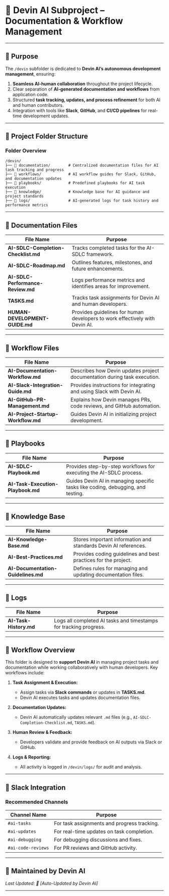 # **📂 Devin AI Subproject – Documentation & Workflow Management**

---

## **📌 Purpose**  
The `/devin` subfolder is dedicated to **Devin AI’s autonomous development management**, ensuring:  
1. **Seamless AI-human collaboration** throughout the project lifecycle.  
2. Clear separation of **AI-generated documentation and workflows** from application code.  
3. Structured **task tracking, updates, and process refinement** for both AI and human contributors.  
4. Integration with tools like **Slack**, **GitHub**, and **CI/CD pipelines** for real-time development updates.  

---

## **📁 Project Folder Structure**

### **Folder Overview**  
```plaintext
/devin/  
├── 📂 documentation/        # Centralized documentation files for AI task tracking and progress  
├── 📂 workflows/            # AI workflow guides for Slack, GitHub, and documentation updates  
├── 📂 playbooks/            # Predefined playbooks for AI task execution  
├── 📂 knowledge/            # Knowledge base for AI guidance and project standards  
├── 📂 logs/                 # AI-generated logs for task history and performance metrics  
```

---

## **🔹 Documentation Files**  

| **File Name**                        | **Purpose**                                                                 |  
|--------------------------------------|-----------------------------------------------------------------------------|  
| **AI-SDLC-Completion-Checklist.md**  | Tracks completed tasks for the AI-SDLC framework.                          |  
| **AI-SDLC-Roadmap.md**               | Outlines features, milestones, and future enhancements.                     |  
| **AI-SDLC-Performance-Review.md**    | Logs performance metrics and identifies areas for improvement.              |  
| **TASKS.md**                         | Tracks task assignments for Devin AI and human developers.                  |  
| **HUMAN-DEVELOPMENT-GUIDE.md**       | Provides guidelines for human developers to work effectively with Devin AI. |  

---

## **🔹 Workflow Files**  

| **File Name**                        | **Purpose**                                                                 |  
|--------------------------------------|-----------------------------------------------------------------------------|  
| **AI-Documentation-Workflow.md**     | Describes how Devin updates project documentation during task execution.    |  
| **AI-Slack-Integration-Guide.md**    | Provides instructions for integrating and using Slack with Devin AI.        |  
| **AI-GitHub-PR-Management.md**       | Explains how Devin manages PRs, code reviews, and GitHub automation.        |  
| **AI-Project-Startup-Workflow.md**   | Guides Devin AI in initializing project development.                        |  

---

## **🔹 Playbooks**  

| **File Name**                        | **Purpose**                                                                 |  
|--------------------------------------|-----------------------------------------------------------------------------|  
| **AI-SDLC-Playbook.md**              | Provides step-by-step workflows for executing the AI-SDLC process.          |  
| **AI-Task-Execution-Playbook.md**    | Guides Devin AI in managing specific tasks like coding, debugging, and testing. |  

---

## **🔹 Knowledge Base**  

| **File Name**                        | **Purpose**                                                                 |  
|--------------------------------------|-----------------------------------------------------------------------------|  
| **AI-Knowledge-Base.md**             | Stores important information and standards Devin AI references.             |  
| **AI-Best-Practices.md**             | Provides coding guidelines and best practices for the project.              |  
| **AI-Documentation-Guidelines.md**   | Defines rules for managing and updating documentation files.                |  

---

## **🔹 Logs**  

| **File Name**                        | **Purpose**                                                                 |  
|--------------------------------------|-----------------------------------------------------------------------------|  
| **AI-Task-History.md**               | Logs all completed AI tasks and timestamps for tracking progress.           |  

---

## **📌 Workflow Overview**  

This folder is designed to **support Devin AI** in managing project tasks and documentation while working collaboratively with human developers. Key workflows include:  
1. **Task Assignment & Execution:**  
   - Assign tasks via **Slack commands** or updates in **TASKS.md**.  
   - Devin AI executes tasks and updates documentation files.  

2. **Documentation Updates:**  
   - Devin AI automatically updates relevant `.md` files (e.g., `AI-SDLC-Completion-Checklist.md`, `TASKS.md`).  

3. **Human Review & Feedback:**  
   - Developers validate and provide feedback on AI outputs via Slack or GitHub.  

4. **Logs & Reporting:**  
   - All activity is logged in `/devin/logs/` for audit and analysis.  

---

## **🔹 Slack Integration**  

### Recommended Channels  
| **Channel Name**        | **Purpose**                                   |  
|-------------------------|-----------------------------------------------|  
| `#ai-tasks`            | For task assignments and progress tracking.  |  
| `#ai-updates`          | For real-time updates on task completion.    |  
| `#ai-debugging`        | For debugging discussions and fixes.         |  
| `#ai-code-reviews`     | For PR reviews and GitHub activity.          |  

---

## **📩 Maintained by Devin AI**  
_Last Updated: 📅 [Auto-Updated by Devin AI]_  

---

